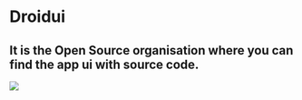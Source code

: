 # Droidui

## It is the Open Source organisation where you can find the app ui with source code.

![](https://user-images.githubusercontent.com/81229551/213881301-1c2b4728-6c9d-4a96-9335-74d1efb515bd.png)

